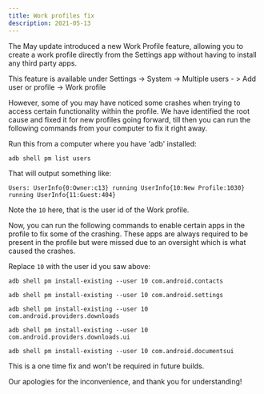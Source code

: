 ```yaml
---
title: Work profiles fix
description: 2021-05-13
---
```


The May update introduced a new Work Profile feature, allowing you to create a work profile directly from the Settings app without having to install any third party apps.

This feature is available under Settings -> System -> Multiple users - > Add user or profile -> Work profile

However, some of you may have noticed some crashes when trying to access certain functionality within the profile. We have identified the root cause and fixed it for new profiles going forward, till then you can run the following commands from your computer to fix it right away.

Run this from a computer where you have 'adb' installed:

`adb shell pm list users`

That will output something like:

`Users:
        UserInfo{0:Owner:c13} running
        UserInfo{10:New Profile:1030} running
        UserInfo{11:Guest:404}`

Note the `10` here, that is the user id of the Work profile.

Now, you can run the following commands to enable certain apps in the profile to fix some of the crashing. These apps are always required to be present in the profile but were missed due to an oversight which is what caused the crashes.

Replace `10` with the user id you saw above:

`adb shell pm install-existing --user 10 com.android.contacts`

`adb shell pm install-existing --user 10 com.android.settings`

`adb shell pm install-existing --user 10 com.android.providers.downloads`

`adb shell pm install-existing --user 10 com.android.providers.downloads.ui`

`adb shell pm install-existing --user 10 com.android.documentsui`

This is a one time fix and won't be required in future builds.

Our apologies for the inconvenience, and thank you for understanding!
